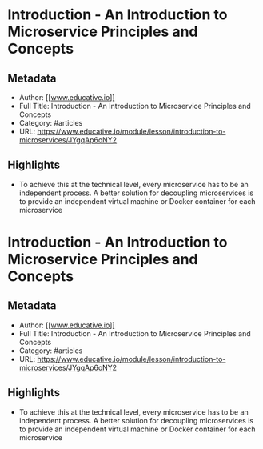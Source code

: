# Introduction - An Introduction to Microservice Principles and Concepts

## Metadata
- Author: [[www.educative.io]]
- Full Title: Introduction - An Introduction to Microservice Principles and Concepts
- Category: #articles
- URL: https://www.educative.io/module/lesson/introduction-to-microservices/JYgqAp6oNY2

## Highlights
- To achieve this at the technical level, every microservice has to be an independent process. A better solution for decoupling microservices is to provide an independent virtual machine or Docker container for each microservice
# Introduction - An Introduction to Microservice Principles and Concepts

## Metadata
- Author: [[www.educative.io]]
- Full Title: Introduction - An Introduction to Microservice Principles and Concepts
- Category: #articles
- URL: https://www.educative.io/module/lesson/introduction-to-microservices/JYgqAp6oNY2

## Highlights
- To achieve this at the technical level, every microservice has to be an independent process. A better solution for decoupling microservices is to provide an independent virtual machine or Docker container for each microservice
